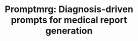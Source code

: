 ---
title: "Promptmrg: Diagnosis-driven prompts for medical report generation"
authors: "Haibo Jin, Haoxuan Che, Yi Lin, Hao Chen" 
pub_date: "2024-03-24"
image: "/static/img/pub/2024_promptmrg.png" 
conf:
  - name: "AAAI"
    url: "https://ojs.aaai.org/index.php/AAAI/article/view/28038"
github:
  - url: "zylbuaa/pibd"
---